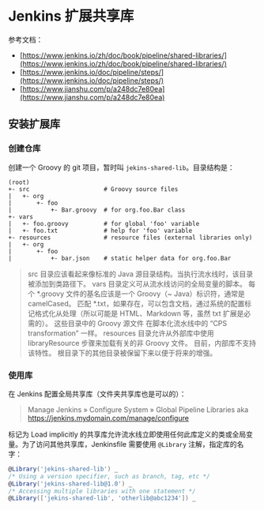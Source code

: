 
# Jenkins 扩展共享库
参考文档：

- [https://www.jenkins.io/zh/doc/book/pipeline/shared-libraries/](https://www.jenkins.io/zh/doc/book/pipeline/shared-libraries/)
- [https://www.jenkins.io/doc/pipeline/steps/](https://www.jenkins.io/doc/pipeline/steps/)
- [https://www.jianshu.com/p/a248dc7e80ea](https://www.jianshu.com/p/a248dc7e80ea)

## 安装扩展库

### 创建仓库
创建一个 Groovy 的 git 项目，暂时叫 `jekins-shared-lib`。目录结构是：
```
(root)
+- src                     # Groovy source files
|   +- org
|       +- foo
|           +- Bar.groovy  # for org.foo.Bar class
+- vars
|   +- foo.groovy          # for global 'foo' variable
|   +- foo.txt             # help for 'foo' variable
+- resources               # resource files (external libraries only)
|   +- org
|       +- foo
|           +- bar.json    # static helper data for org.foo.Bar
```
> src 目录应该看起来像标准的 Java 源目录结构。当执行流水线时，该目录被添加到类路径下。
> vars 目录定义可从流水线访问的全局变量的脚本。 每个 *.groovy 文件的基名应该是一个 Groovy（~ Java）标识符，通常是 camelCased。 匹配 *.txt，如果存在，可以包含文档，通过系统的配置标记格式化从处理（所以可能是 HTML、Markdown 等，虽然 txt 扩展是必需的）。
> 这些目录中的 Groovy 源文件 在脚本化流水线中的 “CPS transformation” 一样。
> resources 目录允许从外部库中使用 libraryResource 步骤来加载有关的非 Groovy 文件。 目前，内部库不支持该特性。
> 根目录下的其他目录被保留下来以便于将来的增强。


### 使用库
在 Jenkins 配置全局共享库（文件夹共享库也是可以的）：
> Manage Jenkins » Configure System » Global Pipeline Libraries
> aka https://jenkins.mydomain.com/manage/configure

标记为 Load implicitly 的共享库允许流水线立即使用任何此库定义的类或全局变量。为了访问其他共享库，Jenkinsfile 需要使用 `@Library` 注解，指定库的名字：
```groovy
@Library('jekins-shared-lib') _
/* Using a version specifier, such as branch, tag, etc */
@Library('jekins-shared-lib@1.0') _
/* Accessing multiple libraries with one statement */
@Library(['jekins-shared-lib', 'otherlib@abc1234']) _
```


